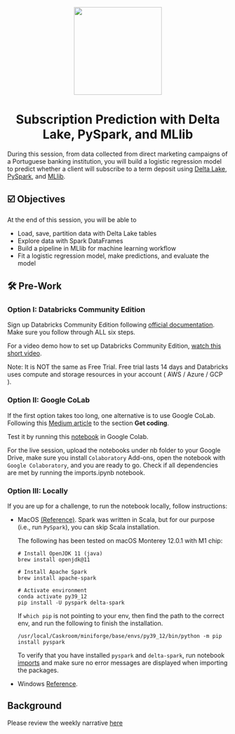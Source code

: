 <p align = "center" draggable=”false” ><img src="https://user-images.githubusercontent.com/37101144/161836199-fdb0219d-0361-4988-bf26-48b0fad160a3.png"
     width="200px"
     height="auto"/>
</p>

# <h1 align="center" id="heading">Subscription Prediction with Delta Lake, PySpark, and MLlib</h1>
During this session, from data collected from direct marketing campaigns of a Portuguese banking institution, you will build a logistic regression model to predict whether a client will subscribe to a term deposit using [Delta Lake](https://delta.io), [PySpark](https://databricks.com/glossary/pyspark), and [MLlib](https://spark.apache.org/docs/latest/ml-guide.html).

## ☑️ Objectives
At the end of this session, you will be able to 

- Load, save, partition data with Delta Lake tables
- Explore data with Spark DataFrames 
- Build a pipeline in MLlib for machine learning workflow
- Fit a logistic regression model, make predictions, and evaluate the model

## :hammer_and_wrench: Pre-Work
### Option I: Databricks Community Edition
Sign up Databricks Community Edition following [official documentation](https://docs.databricks.com/getting-started/community-edition.html). Make sure you follow through ALL six steps. 

For a video demo how to set up Databricks Community Edition, [watch this short video](https://www.youtube.com/watch?v=x3n0bixfP_4&feature=youtu.be&ab_channel=FourthBrainAI). 

Note: It is NOT the same as Free Trial. Free trial lasts 14 days and Databricks uses compute and storage resources in your account ( AWS / Azure / GCP ).

### Option II: Google CoLab
If the first option takes too long, one alternative is to use Google CoLab. Following this [Medium article](https://colab.research.google.com/drive/1jU3IkSTKbB6iHcHr9JYbfp-W0zTRgFWt?usp=sharing) to the section **Get coding**. 

Test it by running this [notebook](https://colab.research.google.com/drive/1jU3IkSTKbB6iHcHr9JYbfp-W0zTRgFWt?usp=sharing) in Google Colab.

For the live session, upload the notebooks under nb folder to your Google Drive, make sure you install `Colaboratory` Add-ons, open the notebook with `Google Colaboratory`, and you are ready to go. Check if all dependencies are met by running the imports.ipynb notebook.

### Option III: Locally
If you are up for a challenge, to run the notebook locally, follow instructions: 
 
- MacOS [(Reference)](https://sparkbyexamples.com/pyspark/how-to-install-pyspark-on-mac/). Spark was written in Scala, but for our purpose (i.e., run `PySpark`), you can skip Scala installation. 

    The following has been tested on macOS Monterey 12.0.1 with M1 chip:
    ```
    # Install OpenJDK 11 (java)
    brew install openjdk@11

    # Install Apache Spark
    brew install apache-spark

    # Activate environment
    conda activate py39_12
    pip install -U pyspark delta-spark
    ```

    If `which pip` is not pointing to your env, then find the path to the correct env, and run the following to finish the installation.
    ```
    /usr/local/Caskroom/miniforge/base/envs/py39_12/bin/python -m pip install pyspark 
    ```

    To verify that you have installed `pyspark` and `delta-spark`, run notebook [imports](nb/imports.ipynb) and make sure no error messages are displayed when importing the packages. 

- Windows [Reference](https://sparkbyexamples.com/pyspark/how-to-install-and-run-pyspark-on-windows/). 

## Background
Please review the weekly narrative [here](https://www.notion.so/Week-5-Big-Data-and-AI-76bc0670bbe5431d90efab0d137716f3)
